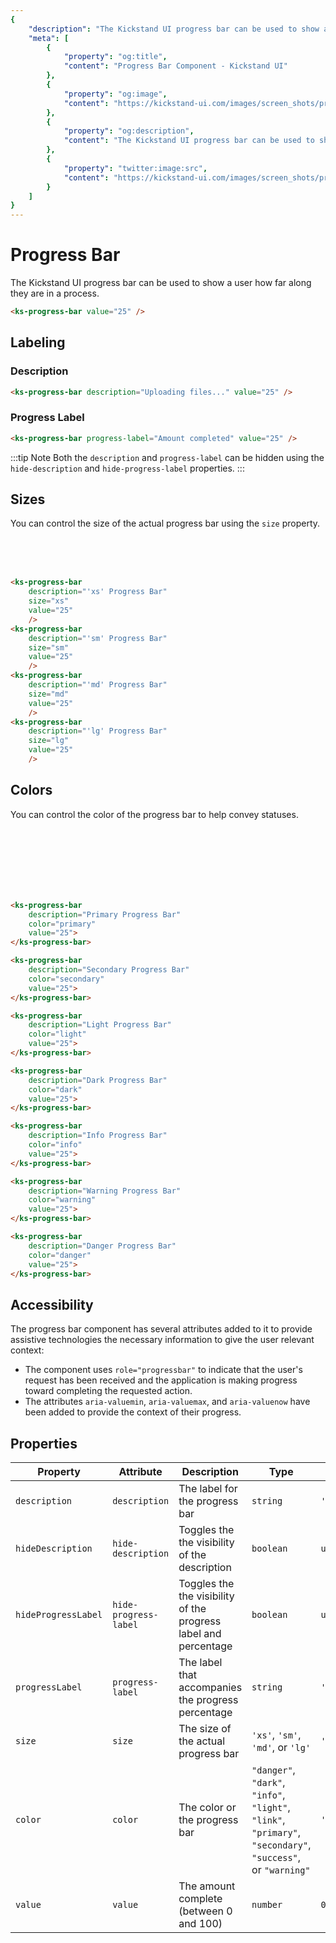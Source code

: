 ```yaml
---
{
    "description": "The Kickstand UI progress bar can be used to show a user how far along they are in a process.",
    "meta": [
        {
            "property": "og:title",
            "content": "Progress Bar Component - Kickstand UI"
        },
        {
            "property": "og:image",
            "content": "https://kickstand-ui.com/images/screen_shots/progress-bar.png"
        },
        {
            "property": "og:description",
            "content": "The Kickstand UI progress bar can be used to show a user how far along they are in a process."
        },
        {
            "property": "twitter:image:src",
            "content": "https://kickstand-ui.com/images/screen_shots/progress-bar.png"
        }
    ]
}
---
```


# Progress Bar

The Kickstand UI progress bar can be used to show a user how far along they are in a process.

<div class="my-xl">
    <ks-progress-bar value="25" />
</div>

```html
<ks-progress-bar value="25" />
```

## Labeling

### Description

<div class="my-xl">
    <ks-progress-bar description="Uploading files..." value="25" />
</div>

```html
<ks-progress-bar description="Uploading files..." value="25" />
```

### Progress Label

<div class="my-xl">
    <ks-progress-bar progress-label="Amount completed" value="25" />
</div>

```html
<ks-progress-bar progress-label="Amount completed" value="25" />
```

:::tip Note
Both the `description` and `progress-label` can be hidden using the `hide-description` and `hide-progress-label` properties.
:::

## Sizes

You can control the size of the actual progress bar using the `size` property.

<div class="my-xl">
    <ks-progress-bar
        description="'xs' Progress Bar"
        size="xs"
        value="25"
        /><br>
    <ks-progress-bar
        description="'sm' Progress Bar"
        size="sm"
        value="25"
        /><br>
    <ks-progress-bar
        description="'md' Progress Bar"
        size="md"
        value="25"
        /><br>
    <ks-progress-bar
        description="'lg' Progress Bar"
        size="lg"
        value="25"
        />
</div>

```html
<ks-progress-bar
    description="'xs' Progress Bar"
    size="xs"
    value="25"
    />
<ks-progress-bar
    description="'sm' Progress Bar"
    size="sm"
    value="25"
    />
<ks-progress-bar
    description="'md' Progress Bar"
    size="md"
    value="25"
    />
<ks-progress-bar
    description="'lg' Progress Bar"
    size="lg"
    value="25"
    />
```

## Colors

You can control the color of the progress bar to help convey statuses.

<div class="my-xl">
    <ks-progress-bar
        description="Primary Progress Bar"
        color="primary"
        value="25"
        /><br>
    <ks-progress-bar
        description="Secondary Progress Bar"
        color="secondary"
        value="25"
        /><br>
    <ks-progress-bar
        description="Light Progress Bar"
        color="light"
        value="25"
        /><br>
    <ks-progress-bar
        description="Dark Progress Bar"
        color="dark"
        value="25"
        /><br>
    <ks-progress-bar
        description="Info Progress Bar"
        color="info"
        value="25"
        /><br>
    <ks-progress-bar
        description="Warning Progress Bar"
        color="warning"
        value="25"
        /><br>
    <ks-progress-bar
        description="Danger Progress Bar"
        color="danger"
        value="25"
        />
</div>

```html
<ks-progress-bar
    description="Primary Progress Bar"
    color="primary"
    value="25">
</ks-progress-bar>

<ks-progress-bar
    description="Secondary Progress Bar"
    color="secondary"
    value="25">
</ks-progress-bar>

<ks-progress-bar
    description="Light Progress Bar"
    color="light"
    value="25">
</ks-progress-bar>

<ks-progress-bar
    description="Dark Progress Bar"
    color="dark"
    value="25">
</ks-progress-bar>

<ks-progress-bar
    description="Info Progress Bar"
    color="info"
    value="25">
</ks-progress-bar>

<ks-progress-bar
    description="Warning Progress Bar"
    color="warning"
    value="25">
</ks-progress-bar>

<ks-progress-bar
    description="Danger Progress Bar"
    color="danger"
    value="25">
</ks-progress-bar>
```

## Accessibility

The progress bar component has several attributes added to it to provide assistive technologies the necessary information to give the user relevant context:

- The component uses `role="progressbar"` to indicate that the user's request has been received and the application is making progress toward completing the requested action.
- The attributes `aria-valuemin`, `aria-valuemax`, and `aria-valuenow` have been added to provide the context of their progress.

## Properties

| Property            | Attribute             | Description | Type                                                                                                      | Default        |
| ------------------- | --------------------- | ----------- | --------------------------------------------------------------------------------------------------------- | -------------- |
| `description`       | `description`         | The label for the progress bar            | `string`                                                                                                  | `'Loading...'` |
| `hideDescription`   | `hide-description`    | Toggles the the visibility of the description            | `boolean`                                                                                                 | `undefined`    |
| `hideProgressLabel` | `hide-progress-label` | Toggles the the visibility of the progress label and percentage            | `boolean`                                                                                                 | `undefined`    |
| `progressLabel`     | `progress-label`      | The label that accompanies the progress percentage            | `string`                                                                                                  | `'Progress'`   |
| `size`              | `size`                | The size of the actual progress bar            | `'xs'`, `'sm'`, `'md'`, or `'lg'` | `'md'`         |
| `color`              | `color`                | The color or the progress bar            | `"danger"`, `"dark"`, `"info"`, `"light"`, `"link"`, `"primary"`, `"secondary"`, `"success"`, or `"warning"` | `'primary'`    |
| `value`             | `value`               | The amount complete (between 0 and 100)           | `number` | `0`            |
